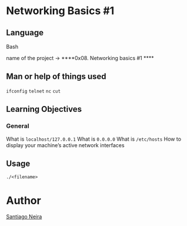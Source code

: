 # Networking Basics #1

## Language
Bash

name of the project → ****0x08. Networking basics #1 ****
<br>


## Man or help of things used

``ifconfig``
``telnet``
``nc``
``cut``

## Learning Objectives

### General
What is ``localhost/127.0.0.1``
What is ``0.0.0.0``
What is ``/etc/hosts``
How to display your machine’s active network interfaces

## Usage
```
./<filename>
```

# Author

[Santiago Neira](https://github.com/sanei1509)

